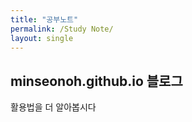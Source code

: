 ```yaml
---
title: "공부노트"
permalink: /Study Note/
layout: single
---
```


## minseonoh.github.io 블로그

활용법을 더 알아봅시다
